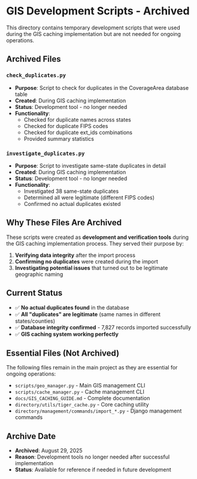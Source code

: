 # GIS Development Scripts - Archived

This directory contains temporary development scripts that were used during the GIS caching implementation but are not needed for ongoing operations.

## Archived Files

### `check_duplicates.py`
- **Purpose**: Script to check for duplicates in the CoverageArea database table
- **Created**: During GIS caching implementation
- **Status**: Development tool - no longer needed
- **Functionality**: 
  - Checked for duplicate names across states
  - Checked for duplicate FIPS codes
  - Checked for duplicate ext_ids combinations
  - Provided summary statistics

### `investigate_duplicates.py`
- **Purpose**: Script to investigate same-state duplicates in detail
- **Created**: During GIS caching implementation  
- **Status**: Development tool - no longer needed
- **Functionality**:
  - Investigated 38 same-state duplicates
  - Determined all were legitimate (different FIPS codes)
  - Confirmed no actual duplicates existed

## Why These Files Are Archived

These scripts were created as **development and verification tools** during the GIS caching implementation process. They served their purpose by:

1. **Verifying data integrity** after the import process
2. **Confirming no duplicates** were created during the import
3. **Investigating potential issues** that turned out to be legitimate geographic naming

## Current Status

- ✅ **No actual duplicates found** in the database
- ✅ **All "duplicates" are legitimate** (same names in different states/counties)
- ✅ **Database integrity confirmed** - 7,827 records imported successfully
- ✅ **GIS caching system working perfectly**

## Essential Files (Not Archived)

The following files remain in the main project as they are essential for ongoing operations:

- `scripts/geo_manager.py` - Main GIS management CLI
- `scripts/cache_manager.py` - Cache management CLI  
- `docs/GIS_CACHING_GUIDE.md` - Complete documentation
- `directory/utils/tiger_cache.py` - Core caching utility
- `directory/management/commands/import_*.py` - Django management commands

## Archive Date
- **Archived**: August 29, 2025
- **Reason**: Development tools no longer needed after successful implementation
- **Status**: Available for reference if needed in future development
